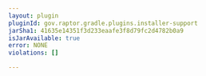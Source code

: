 ```yaml
---
layout: plugin
pluginId: gov.raptor.gradle.plugins.installer-support
jarSha1: 41635e14351f3d233eaafe3f8d79fc2d4782b0a9
isJarAvailable: true
error: NONE
violations: []

---
```

